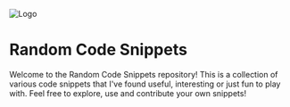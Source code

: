 
![Logo](https://upload.wikimedia.org/wikipedia/commons/f/f4/Code.org_logo.svg)

# Random Code Snippets

Welcome to the Random Code Snippets repository! This is a collection of various code snippets that I've found useful, interesting or just fun to play with. Feel free to explore, use and contribute your own snippets!